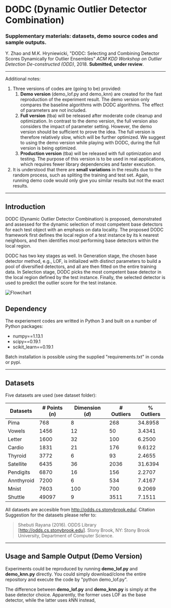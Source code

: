 # DODC (Dynamic Outlier Detector Combination)
### Supplementary materials: datasets, demo source codes and sample outputs.

Y. Zhao and M.K. Hryniewicki, "DODC: Selecting and Combining Detector Scores Dynamically for Outlier Ensembles" *ACM KDD Workshop on Outlier Detection De-constructed (ODD)*, 2018. **Submitted, under review**.

------------

Additional notes:
1. Three versions of codes are (going to be) provided:
   1. **Demo version** (demo_lof.py and demo_knn) are created for the fast reproduction of the experiment result. The demo version only compares the baseline algorithms with DODC algorithms. The effect of parameters are not included.
   2.  **Full version** (tba)  will be released after moderate code cleanup and optimization. In contrast to the demo version, the full version also considers the impact of parameter setting. However,  the demo version should be sufficient to prove the idea. The full version is therefore relatively slow, which will be further optimized. We suggest to using the demo version while playing with DODC, during the full version is being optimized.
   3. **Production version** (tba) will be released with full optimization and testing. The purpose of this version is to be used in real applications, which requires fewer library dependencies and faster execution.
3. It is understood that there are **small variations** in the results due to the random process, such as spliting the training and test set. Again, running demo code would only give you similar results but not the exact results.
------------

##  Introduction
DODC (Dynamic Outlier Detector Combination) is proposed, demonstrated and assessed for the dynamic selection of most competent base detectors for each test object with an emphasis on data locality. The proposed DODC framework first defines the local region of a test instance by its k nearest neighbors, and then identifies most performing base detectors within the local region.

DODC has two key stages as well. In Generation stage, the chosen base detector method, e.g., LOF, is initialized with distinct parameters to build a pool of diversified detectors, and all are then fitted on the entire training data. In Selection stage, DODC picks the most competent base detector in the local region defined by the test instance. Finally, the selected detector is used to predict the outlier score for the test instance.

![ Flowchart](https://github.com/yzhao062/DODC/blob/master/md_figs/flowchart.png)

## Dependency
The experiement codes are writted in Python 3 and built on a number of Python packages:
- numpy==1.13.1
- scipy==0.19.1
- scikit_learn==0.19.1

Batch installation is possible using the supplied "requirements.txt" in conda or pypi.

------------


## Datasets
Five datasets are used (see dataset folder):

|  Datasets | #  Points (*n*)  | Dimension (*d*)  | # Outliers  | % Outliers
| ------------ | ------------ | ------------ | ------------ |------------|
|Pima 	|768	|8	|268	|34.8958|
|Vowels|	1456	|12|	50|	3.4341|
|Letter	|1600|	32|	100	|6.2500|
|Cardio|	1831	|21	|176|	9.6122|
|Thyroid	|3772	|6	|93	|2.4655|
|Satellite	|6435	|36	|2036	|31.6394|
|Pendigits	|6870	|16	|156	|2.2707|
|Annthyroid	|7200	|6	|534	|7.4167|
|Mnist	|7603	|100	|700	|9.2069|
|Shuttle	|49097	|9	|3511|	7.1511|

All datasets are accesible from http://odds.cs.stonybrook.edu/. Citation Suggestion for the datasets please refer to: 
> Shebuti Rayana (2016).  ODDS Library [http://odds.cs.stonybrook.edu]. Stony Brook, NY: Stony Brook University, Department of Computer Science.

------------

## Usage and Sample Output (Demo Version)
Experiments could be reproduced by running **demo_lof.py** and **demo_knn.py** directly. You could simply download/clone the entire repository and execute the code by "python demo_lof.py".

The difference between **demo_lof.py** and **demo_knn.py** is simply at the base detector choice. Apparently, the former uses LOF as the base detector, while the latter uses *k*NN instead,
